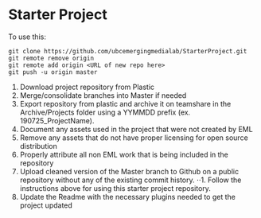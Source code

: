 # Starter Project

To use this:

```
git clone https://github.com/ubcemergingmedialab/StarterProject.git
git remote remove origin
git remote add origin <URL of new repo here>
git push -u origin master
```

1. Download project repository from Plastic
2. Merge/consolidate branches into Master if needed
3. Export repository from plastic and archive it on teamshare in the Archive/Projects folder using a YYMMDD prefix (ex. 190725_ProjectName). 
4. Document any assets used in the project that were not created by EML
5. Remove any assets that do not have proper licensing for open source distribution
6. Properly attribute all non EML work that is being included in the repository
7. Upload cleaned version of the Master branch to Github on a public repository without any of the existing commit history.
  ⋅⋅1. Follow the instructions above for using this starter project repository.
8. Update the Readme with the necessary plugins needed to get the project updated

